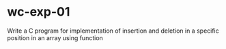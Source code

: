 # wc-exp-01
Write a C program for implementation of insertion and deletion in a specific position in  an array using function

